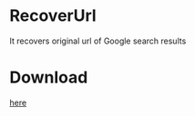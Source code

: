 RecoverUrl
==========

It recovers original url of Google search results

Download
========
[here][1]

  [1]:https://github.com/juffy/RecoverUrl/raw/master/recover%20url.0.0.1.crx
